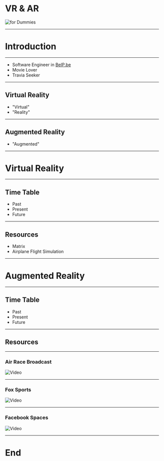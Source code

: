 # VR & AR

![for Dummies](https://i1.wp.com/www.thegraphicmac.com/wp-content/uploads/res_dummies-font.png)

---

# Introduction

---

* Software Engineer in [BeIP.be](https://www.beip.be)
* Movie Lover
* Travia Seeker

---

## Virtual Reality

* "Virtual"
* "Reality"

---

## Augmented Reality

* "Augmented"

---

# Virtual Reality

---

## Time Table

* Past
* Present
* Future

---

## Resources

* Matrix
* Airplane Flight Simulation

---

# Augmented Reality

---

## Time Table

* Past
* Present
* Future

---

## Resources

---

### Air Race Broadcast

![Video](https://www.youtube.com/embed/s-tBmLg4D84)

---

### Fox Sports

![Video](https://www.youtube.com/embed/2sehW6yr2ZE)

---

### Facebook Spaces

![Video](https://www.youtube.com/embed/PVf3m7e7OKU)

---

# End
